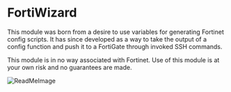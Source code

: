 # FortiWizard
This module was born from a desire to use variables for generating Fortinet config scripts. It has since developed as a way to take the output of a config function and push it to a FortiGate through invoked SSH commands.

This module is in no way associated with Fortinet. Use of this module is at your own risk and no guarantees are made.

![ReadMeImage](https://github.com/TheTaylorLee/FortiWizard/blob/main/images/ReadmeImage.png?raw=true)